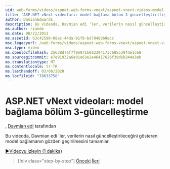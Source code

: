 ```yaml
---
uid: web-forms/videos/aspnet-web-forms-vnext/aspnet-vnext-videos-model-binding-part-3-updating
title: 'ASP.NET vNext videoları: model bağlama bölüm 3-güncelleştiriliyor | Microsoft Docs'
author: DamianEdwards
description: Bu videoda, Davmian edi 'ler, verilerin nasıl güncelleştirileceğini gösteren model bağlamanın gözden geçirilmesini tamamlar.
ms.author: riande
ms.date: 08/22/2011
ms.assetid: 63c42590-08ac-44da-91f8-bd79489b9ecc
msc.legacyurl: /web-forms/videos/aspnet-web-forms-vnext/aspnet-vnext-videos-model-binding-part-3-updating
msc.type: video
ms.openlocfilehash: 25638d7af7f8e97160a2394173c685539fde1c68
ms.sourcegitcommit: e7e91932a6e91a63e2e46417626f39d6b244a3ab
ms.translationtype: MT
ms.contentlocale: tr-TR
ms.lasthandoff: 03/06/2020
ms.locfileid: "78633758"
---
```

# <a name="aspnet-vnext-videos-model-binding-part-3---updating"></a>ASP.NET vNext videoları: model bağlama bölüm 3-güncelleştirme

, [Davmian edi](https://github.com/DamianEdwards) tarafından

Bu videoda, Davmian edi 'ler, verilerin nasıl güncelleştirileceğini gösteren model bağlamanın gözden geçirilmesini tamamlar.

[&#9654;Videoyu izleyin (1 dakika)](https://channel9.msdn.com/Blogs/ASP-NET-Site-Videos/aspnet-vnext-videos-model-binding-part-3-updating)

> [!div class="step-by-step"]
> [Önceki](aspnet-vnext-videos-model-binding-part-2-filtering.md)
> [İleri](aspnet-45-web-forms-model-binding.md)
